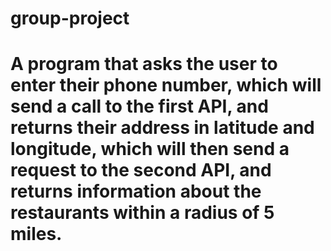 # group-project
# A program that asks the user to enter their phone number, which will send a call to the first API, and returns their address in latitude and longitude, which will then send a request to the second API, and returns information about the restaurants within a radius of 5 miles.
